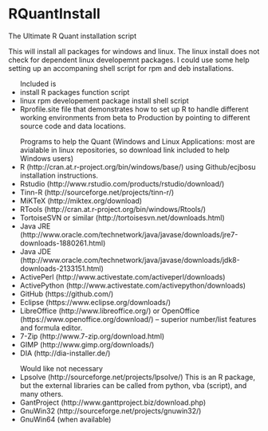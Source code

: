 RQuantInstall
=============

The Ultimate R Quant installation script 

This will install all packages for windows and linux.  The linux install does 
not check for dependent linux developemnt packages.  I could use some help 
setting up an accompaning shell script for rpm and deb installations.

<ul>Included is
  <li>install R packages function script</li>  
  <li>linux rpm developement package install shell script</li>  
  <li>Rprofile.site file that demonstrates how to set up R to handle different working 
  environments from beta to Production by pointing to different source code and 
  data locations.</li>
</ul>

<ul>Programs to help the Quant (Windows and Linux Applications:  most are avialable in linux repositories, so download link included to help Windows users)
<li>R (http://cran.at.r-project.org/bin/windows/base/) using Github/ecjbosu installation instructions.</li>
<li>Rstudio (http://www.rstudio.com/products/rstudio/download/)</li>
<li>Tinn-R (http://sourceforge.net/projects/tinn-r/)</li>
<li>MiKTeX (http://miktex.org/download)</li>
<li>RTools (http://cran.at.r-project.org/bin/windows/Rtools/)</li>
<li>TortoiseSVN or similar (http://tortoisesvn.net/downloads.html)</li>
<li>Java JRE (http://www.oracle.com/technetwork/java/javase/downloads/jre7-downloads-1880261.html)</li>
<li>Java JDE (http://www.oracle.com/technetwork/java/javase/downloads/jdk8-downloads-2133151.html)</li>
<li>ActivePerl (http://www.activestate.com/activeperl/downloads)</li>
<li>ActivePython (http://www.activestate.com/activepython/downloads)</li>
<li>GitHub (https://github.com/)</li>
<li>Eclipse (https://www.eclipse.org/downloads/)</li>
<li>LibreOffice (http://www.libreoffice.org/) or OpenOffice (https://www.openoffice.org/download/) – superior number/list features and formula editor.</li>
<li>7-Zip (http://www.7-zip.org/download.html)</li>
<li>GIMP (http://www.gimp.org/downloads/)</li>
<li>DIA (http://dia-installer.de/)</li>
</ul>
<ul>Would like not necessary
<li>Lpsolve (http://sourceforge.net/projects/lpsolve/) This is an R package, but the external libraries can be called from python, vba (script), and many others.</li>
<li>GantProject (http://www.ganttproject.biz/download.php)</li>
<li>GnuWin32 (http://sourceforge.net/projects/gnuwin32/)</li>
<li>GnuWin64 (when available)</li>
</ul>
